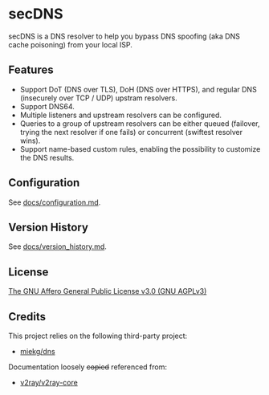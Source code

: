 # secDNS

secDNS is a DNS resolver to help you bypass DNS spoofing (aka DNS cache poisoning) from your local ISP.

## Features

* Support DoT (DNS over TLS), DoH (DNS over HTTPS), and regular DNS (insecurely over TCP / UDP) upstram resolvers.
* Support DNS64.
* Multiple listeners and upstream resolvers can be configured.
* Queries to a group of upstream resolvers can be either queued (failover, trying the next resolver if one fails) or concurrent (swiftest resolver wins).
* Support name-based custom rules, enabling the possibility to customize the DNS results.

## Configuration

See [docs/configuration.md](docs/configuration.md).

## Version History

See [docs/version_history.md](docs/version_history.md).

## License

[The GNU Affero General Public License v3.0 (GNU AGPLv3)](LICENSE)

## Credits

This project relies on the following third-party project:

* [miekg/dns](https://github.com/miekg/dns)

Documentation loosely ~~copied~~ referenced from:

* [v2ray/v2ray-core](https://github.com/v2ray/v2ray-core)
